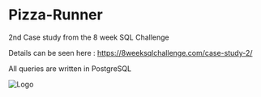 # Pizza-Runner
2nd Case study from the 8 week SQL Challenge

Details can be seen here : 
https://8weeksqlchallenge.com/case-study-2/

All queries are written in PostgreSQL


![Logo](https://8weeksqlchallenge.com/images/case-study-designs/2.png)
